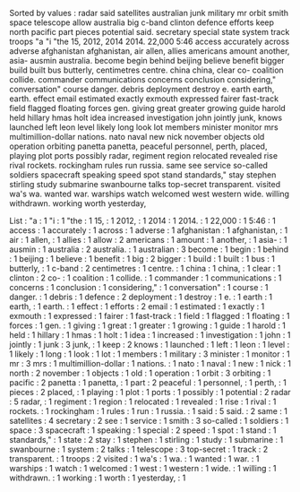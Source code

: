 Sorted by values :
radar said satellites australian junk military mr orbit smith space telescope allow australia big c-band clinton defence efforts keep north pacific part pieces potential said. secretary special state system track troops "a "i "the 15, 2012, 2014 2014. 22,000 5:46 access accurately across adverse afghanistan afghanistan, air allen, allies americans amount another, asia- ausmin australia. become begin behind beijing believe benefit bigger build built bus butterly, centimetres centre. china china, clear co- coalition collide. commander communications concerns conclusion considering," conversation" course danger. debris deployment destroy e. earth earth, earth. effect email estimated exactly exmouth expressed fairer fast-track field flagged floating forces gen. giving great greater growing guide harold held hillary hmas holt idea increased investigation john jointly junk, knows launched left leon level likely long look lot members minister monitor mrs multimillion-dollar nations. nato naval new nick november objects old operation orbiting panetta panetta, peaceful personnel, perth, placed, playing plot ports possibly radar, regiment region relocated revealed rise rival rockets. rockingham rules run russia. same see service so-called soldiers spacecraft speaking speed spot stand standards," stay stephen stirling study submarine swanbourne talks top-secret transparent. visited wa's wa. wanted war. warships watch welcomed west western wide. willing withdrawn. working worth yesterday, 

List :
"a : 1
"i : 1
"the : 1
15, : 1
2012, : 1
2014 : 1
2014. : 1
22,000 : 1
5:46 : 1
access : 1
accurately : 1
across : 1
adverse : 1
afghanistan : 1
afghanistan, : 1
air : 1
allen, : 1
allies : 1
allow : 2
americans : 1
amount : 1
another, : 1
asia- : 1
ausmin : 1
australia : 2
australia. : 1
australian : 3
become : 1
begin : 1
behind : 1
beijing : 1
believe : 1
benefit : 1
big : 2
bigger : 1
build : 1
built : 1
bus : 1
butterly, : 1
c-band : 2
centimetres : 1
centre. : 1
china : 1
china, : 1
clear : 1
clinton : 2
co- : 1
coalition : 1
collide. : 1
commander : 1
communications : 1
concerns : 1
conclusion : 1
considering," : 1
conversation" : 1
course : 1
danger. : 1
debris : 1
defence : 2
deployment : 1
destroy : 1
e. : 1
earth : 1
earth, : 1
earth. : 1
effect : 1
efforts : 2
email : 1
estimated : 1
exactly : 1
exmouth : 1
expressed : 1
fairer : 1
fast-track : 1
field : 1
flagged : 1
floating : 1
forces : 1
gen. : 1
giving : 1
great : 1
greater : 1
growing : 1
guide : 1
harold : 1
held : 1
hillary : 1
hmas : 1
holt : 1
idea : 1
increased : 1
investigation : 1
john : 1
jointly : 1
junk : 3
junk, : 1
keep : 2
knows : 1
launched : 1
left : 1
leon : 1
level : 1
likely : 1
long : 1
look : 1
lot : 1
members : 1
military : 3
minister : 1
monitor : 1
mr : 3
mrs : 1
multimillion-dollar : 1
nations. : 1
nato : 1
naval : 1
new : 1
nick : 1
north : 2
november : 1
objects : 1
old : 1
operation : 1
orbit : 3
orbiting : 1
pacific : 2
panetta : 1
panetta, : 1
part : 2
peaceful : 1
personnel, : 1
perth, : 1
pieces : 2
placed, : 1
playing : 1
plot : 1
ports : 1
possibly : 1
potential : 2
radar : 5
radar, : 1
regiment : 1
region : 1
relocated : 1
revealed : 1
rise : 1
rival : 1
rockets. : 1
rockingham : 1
rules : 1
run : 1
russia. : 1
said : 5
said. : 2
same : 1
satellites : 4
secretary : 2
see : 1
service : 1
smith : 3
so-called : 1
soldiers : 1
space : 3
spacecraft : 1
speaking : 1
special : 2
speed : 1
spot : 1
stand : 1
standards," : 1
state : 2
stay : 1
stephen : 1
stirling : 1
study : 1
submarine : 1
swanbourne : 1
system : 2
talks : 1
telescope : 3
top-secret : 1
track : 2
transparent. : 1
troops : 2
visited : 1
wa's : 1
wa. : 1
wanted : 1
war. : 1
warships : 1
watch : 1
welcomed : 1
west : 1
western : 1
wide. : 1
willing : 1
withdrawn. : 1
working : 1
worth : 1
yesterday, : 1
